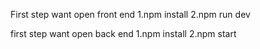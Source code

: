 First step want open front end
1.npm install
2.npm run dev

first step want open back end
1.npm install
2.npm start
